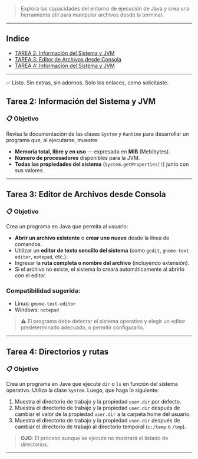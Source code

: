 
> Explora las capacidades del entorno de ejecución de Java y crea una herramienta útil para manipular archivos desde la terminal.

---

## Indice

- [TAREA 2: Información del Sistema y JVM](#tarea-2-información-del-sistema-y-jvm)
- [TAREA 3: Editor de Archivos desde Consola](#tarea-3-editor-de-archivos-desde-consola)
- [TAREA 4: Información del Sistema y JVM](#tarea-4-información-del-sistema-y-jvm)

---

✅ Listo. Sin extras, sin adornos. Solo los enlaces, como solicitaste.

##  Tarea 2: Información del Sistema y JVM

### 📋 Objetivo

Revisa la documentación de las clases `System` y `Runtime` para desarrollar un programa que, al ejecutarse, muestre:

-  **Memoria total, libre y en uso** — expresada en **MiB** (Mebibytes).
-  **Número de procesadores** disponibles para la JVM.
-  **Todas las propiedades del sistema** (`System.getProperties()`) junto con sus valores.

---

##  Tarea 3: Editor de Archivos desde Consola

### 📋 Objetivo

Crea un programa en Java que permita al usuario:

-  **Abrir un archivo existente** o **crear uno nuevo** desde la línea de comandos.
-  Utilizar un **editor de texto sencillo del sistema** (como `gedit`, `gnome-text-editor`, `notepad`, etc.).
-  Ingresar la **ruta completa o nombre del archivo** (incluyendo extensión).
-  Si el archivo no existe, el sistema lo creará automáticamente al abrirlo con el editor.


### Compatibilidad sugerida:

- Linux:  `gnome-text-editor`
- Windows: `notepad`

> ⚠️ El programa debe detectar el sistema operativo y elegir un editor predeterminado adecuado, o permitir configurarlo.

---

## Tarea 4: Directorios y rutas

### 📋 Objetivo

Crea un programa en Java que ejecute `dir` o `ls` en función del sistema operativo. Utiliza la clase `System`. Luego, que haga lo siguiente:

1. Muestra el directorio de trabajo y la propiedad `user.dir` por defecto.
2. Muestra el directorio de trabajo y la propiedad `user.dir` después de cambiar el valor de la propiedad `user.dir` a la carpeta home del usuario.
3. Muestra el directorio de trabajo y la propiedad `user.dir` después de cambiar el directorio de trabajo al directorio temporal (`c:/temp` o `/tmp`).

> **OJO**: El proceso aunque se ejecute no mostrará el listado de directorios.

---
